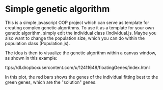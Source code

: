 Simple genetic algorithm
========================

This is a simple javascript OOP project which can serve as template for creating complex genetic algorithms.
To use it as a template for your own genetic algorithm, simply edit the individual class (Individual.js. Maybe you also want to change the population size, which you can do within the population class (Population.js).

The idea is then to visualize the genetic algorithm within a canvas window, as shown in this example:

ttps://dl.dropboxusercontent.com/u/12411648/floatingGenes/index.html

In this plot, the red bars shows the genes of the individual fitting best to the green genes, which are the "solution" genes.